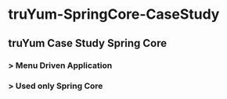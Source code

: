# truYum-SpringCore-CaseStudy
## truYum Case Study Spring Core
### > Menu Driven Application
### > Used only Spring Core
